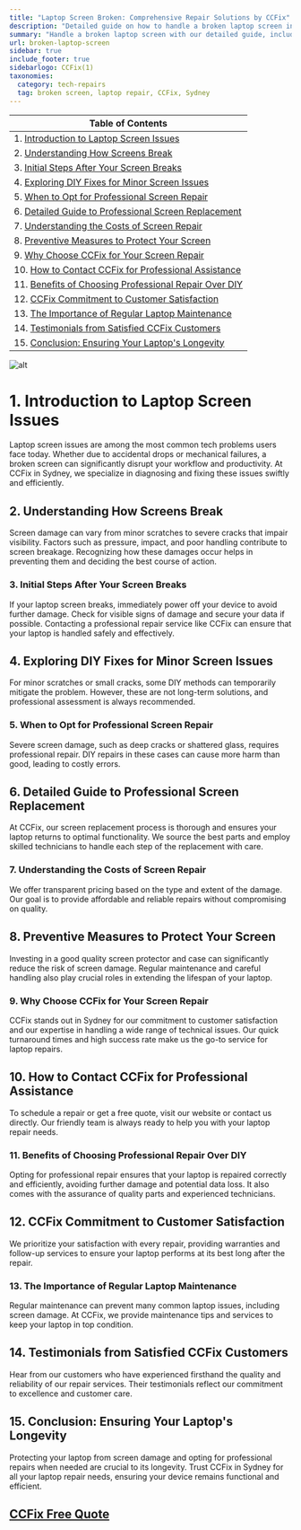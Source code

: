 ```yaml
---
title: "Laptop Screen Broken: Comprehensive Repair Solutions by CCFix"
description: "Detailed guide on how to handle a broken laptop screen including DIY tips and professional repair services offered by CCFix in Sydney. Get a free quote today!"
summary: "Handle a broken laptop screen with our detailed guide, including DIY tips and professional repair services from CCFix in Sydney. Get a free quote today!"
url: broken-laptop-screen
sidebar: true
include_footer: true
sidebarlogo: CCFix(1)
taxonomies:
  category: tech-repairs
  tag: broken screen, laptop repair, CCFix, Sydney
---
```

| **Table of Contents**                                       |
|-------------------------------------------------------------|
| 1. [Introduction to Laptop Screen Issues](#1-introduction-to-laptop-screen-issues) |
| 2. [Understanding How Screens Break](#2-understanding-how-screens-break) |
| 3. [Initial Steps After Your Screen Breaks](#3-initial-steps-after-your-screen-breaks) |
| 4. [Exploring DIY Fixes for Minor Screen Issues](#4-exploring-diy-fixes-for-minor-screen-issues) |
| 5. [When to Opt for Professional Screen Repair](#5-when-to-opt-for-professional-screen-repair) |
| 6. [Detailed Guide to Professional Screen Replacement](#6-detailed-guide-to-professional-screen-replacement) |
| 7. [Understanding the Costs of Screen Repair](#7-understanding-the-costs-of-screen-repair) |
| 8. [Preventive Measures to Protect Your Screen](#8-preventive-measures-to-protect-your-screen) |
| 9. [Why Choose CCFix for Your Screen Repair](#9-why-choose-ccfix-for-your-screen-repair) |
| 10. [How to Contact CCFix for Professional Assistance](#10-how-to-contact-ccfix-for-professional-assistance) |
| 11. [Benefits of Choosing Professional Repair Over DIY](#11-benefits-of-choosing-professional-repair-over-diy) |
| 12. [CCFix Commitment to Customer Satisfaction](#12-ccfix-commitment-to-customer-satisfaction) |
| 13. [The Importance of Regular Laptop Maintenance](#13-the-importance-of-regular-laptop-maintenance) |
| 14. [Testimonials from Satisfied CCFix Customers](#14-testimonials-from-satisfied-ccfix-customers) |
| 15. [Conclusion: Ensuring Your Laptop's Longevity](#15-conclusion-ensuring-your-laptop's-longevity) |

![alt](/images/CCFix-laptop-broken-screen.webp)

# **1. Introduction to Laptop Screen Issues**
Laptop screen issues are among the most common tech problems users face today. Whether due to accidental drops or mechanical failures, a broken screen can significantly disrupt your workflow and productivity. At CCFix in Sydney, we specialize in diagnosing and fixing these issues swiftly and efficiently.

## **2. Understanding How Screens Break**
Screen damage can vary from minor scratches to severe cracks that impair visibility. Factors such as pressure, impact, and poor handling contribute to screen breakage. Recognizing how these damages occur helps in preventing them and deciding the best course of action.

### **3. Initial Steps After Your Screen Breaks**
If your laptop screen breaks, immediately power off your device to avoid further damage. Check for visible signs of damage and secure your data if possible. Contacting a professional repair service like CCFix can ensure that your laptop is handled safely and effectively.

## **4. Exploring DIY Fixes for Minor Screen Issues**
For minor scratches or small cracks, some DIY methods can temporarily mitigate the problem. However, these are not long-term solutions, and professional assessment is always recommended.

### **5. When to Opt for Professional Screen Repair**
Severe screen damage, such as deep cracks or shattered glass, requires professional repair. DIY repairs in these cases can cause more harm than good, leading to costly errors.

## **6. Detailed Guide to Professional Screen Replacement**
At CCFix, our screen replacement process is thorough and ensures your laptop returns to optimal functionality. We source the best parts and employ skilled technicians to handle each step of the replacement with care.

### **7. Understanding the Costs of Screen Repair**
We offer transparent pricing based on the type and extent of the damage. Our goal is to provide affordable and reliable repairs without compromising on quality.

## **8. Preventive Measures to Protect Your Screen**
Investing in a good quality screen protector and case can significantly reduce the risk of screen damage. Regular maintenance and careful handling also play crucial roles in extending the lifespan of your laptop.

### **9. Why Choose CCFix for Your Screen Repair**
CCFix stands out in Sydney for our commitment to customer satisfaction and our expertise in handling a wide range of technical issues. Our quick turnaround times and high success rate make us the go-to service for laptop repairs.

## **10. How to Contact CCFix for Professional Assistance**
To schedule a repair or get a free quote, visit our website or contact us directly. Our friendly team is always ready to help you with your laptop repair needs.

### **11. Benefits of Choosing Professional Repair Over DIY**
Opting for professional repair ensures that your laptop is repaired correctly and efficiently, avoiding further damage and potential data loss. It also comes with the assurance of quality parts and experienced technicians.

## **12. CCFix Commitment to Customer Satisfaction**
We prioritize your satisfaction with every repair, providing warranties and follow-up services to ensure your laptop performs at its best long after the repair.

### **13. The Importance of Regular Laptop Maintenance**
Regular maintenance can prevent many common laptop issues, including screen damage. At CCFix, we provide maintenance tips and services to keep your laptop in top condition.

## **14. Testimonials from Satisfied CCFix Customers**
Hear from our customers who have experienced firsthand the quality and reliability of our repair services. Their testimonials reflect our commitment to excellence and customer care.

## **15. Conclusion: Ensuring Your Laptop's Longevity**
Protecting your laptop from screen damage and opting for professional repairs when needed are crucial to its longevity. Trust CCFix in Sydney for all your laptop repair needs, ensuring your device remains functional and efficient.

 ## [CCFix Free Quote](https://form.jotform.com/241402975332857)
